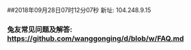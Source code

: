 ##2018年09月28日07时12分07秒 新址: 104.248.9.15
### 兔友常见问题及解答: https://github.com/wanggonging/d/blob/w/FAQ.md
